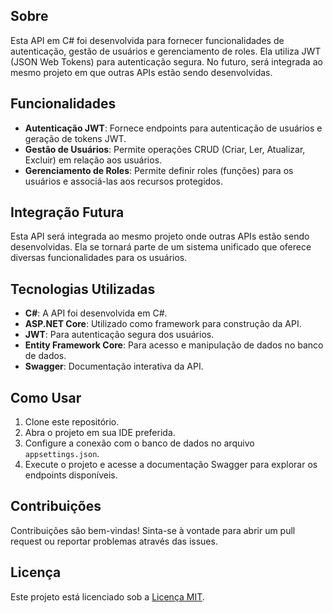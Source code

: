 ## Sobre

Esta API em C# foi desenvolvida para fornecer funcionalidades de autenticação, gestão de usuários e gerenciamento de roles. Ela utiliza JWT (JSON Web Tokens) para autenticação segura. No futuro, será integrada ao mesmo projeto em que outras APIs estão sendo desenvolvidas.

## Funcionalidades

- **Autenticação JWT**: Fornece endpoints para autenticação de usuários e geração de tokens JWT.
- **Gestão de Usuários**: Permite operações CRUD (Criar, Ler, Atualizar, Excluir) em relação aos usuários.
- **Gerenciamento de Roles**: Permite definir roles (funções) para os usuários e associá-las aos recursos protegidos.

## Integração Futura

Esta API será integrada ao mesmo projeto onde outras APIs estão sendo desenvolvidas. Ela se tornará parte de um sistema unificado que oferece diversas funcionalidades para os usuários.

## Tecnologias Utilizadas

- **C#**: A API foi desenvolvida em C#.
- **ASP.NET Core**: Utilizado como framework para construção da API.
- **JWT**: Para autenticação segura dos usuários.
- **Entity Framework Core**: Para acesso e manipulação de dados no banco de dados.
- **Swagger**: Documentação interativa da API.

## Como Usar

1. Clone este repositório.
2. Abra o projeto em sua IDE preferida.
3. Configure a conexão com o banco de dados no arquivo `appsettings.json`.
4. Execute o projeto e acesse a documentação Swagger para explorar os endpoints disponíveis.

## Contribuições

Contribuições são bem-vindas! Sinta-se à vontade para abrir um pull request ou reportar problemas através das issues.

## Licença

Este projeto está licenciado sob a [Licença MIT](LICENSE).


